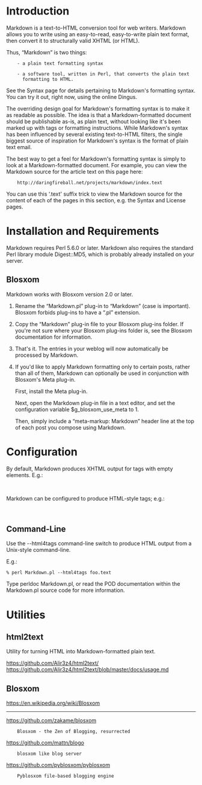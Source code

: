 # Introduction

Markdown is a text-to-HTML conversion tool for web writers.
Markdown allows  you to  write using an  easy-to-read, easy-to-write  plain text
format, then convert it to structurally valid XHTML (or HTML).

Thus, “Markdown” is two things:

        - a plain text formatting syntax

        - a software tool, written in Perl, that converts the plain text
          formatting to HTML.

See the Syntax page for details pertaining to Markdown's formatting syntax.
You can try it out, right now, using the online Dingus.

The overriding  design goal for  Markdown's formatting syntax  is to make  it as
readable as possible.
The idea is  that a Markdown-formatted document should be  publishable as-is, as
plain text,  without looking like  it's been marked  up with tags  or formatting
instructions.
While Markdown's  syntax has  been influenced  by several  existing text-to-HTML
filters, the single  biggest source of inspiration for Markdown's  syntax is the
format of plain text email.

The best way to get a feel for Markdown's formatting syntax is simply to look at
a Markdown-formatted document.
For example, you can view the Markdown  source for the article text on this page
here:

        http://daringfireball.net/projects/markdown/index.text

You  can use  this ‘.text'  suffix trick  to view  the Markdown  source for  the
content of each of the pages in this section, e.g. the Syntax and License pages.

##
# Installation and Requirements

Markdown requires Perl 5.6.0 or later.
Markdown also  requires the standard  Perl library module Digest::MD5,  which is
probably already installed on your server.

## Blosxom

Markdown works with Blosxom version 2.0 or later.

 1. Rename the “Markdown.pl” plug-in to “Markdown” (case is important).
    Blosxom forbids plug-ins to  have a “.pl” extension.

 2. Copy the “Markdown” plug-in file to your Blosxom plug-ins folder.
    If you're  not sure where your  Blosxom plug-ins folder is,  see the Blosxom
    documentation for information.

 3. That's it.
    The entries in your weblog will now automatically be processed by Markdown.

 4. If you'd  like to apply  Markdown formatting  only to certain  posts, rather
    than  all of  them,  Markdown can  optionally be  used  in conjunction  with
    Blosxom's Meta plug-in.

    First, install the Meta plug-in.

    Next,  open  the  Markdown plug-in  file  in  a  text  editor, and  set  the
    configuration variable $g_blosxom_use_meta to 1.

    Then, simply  include a  “meta-markup: Markdown” header line  at the  top of
    each post you compose using Markdown.

##
# Configuration

By default, Markdown produces XHTML output for tags with empty elements.
E.g.:

<br />

Markdown can be configured to produce HTML-style tags; e.g.:

<br>

## Command-Line

Use the --html4tags command-line switch to produce HTML output from a Unix-style
command-line.

E.g.:

    % perl Markdown.pl --html4tags foo.text

Type perldoc Markdown.pl,  or read the POD documentation  within the Markdown.pl
source code for more information.

##
# Utilities
## html2text

Utility for turning HTML into Markdown-formatted plain text.

https://github.com/Alir3z4/html2text/
https://github.com/Alir3z4/html2text/blob/master/docs/usage.md

## Blosxom

https://en.wikipedia.org/wiki/Blosxom

---

https://github.com/zakame/blosxom

        Blosxom - the Zen of Blogging, resurrected

https://github.com/mattn/blogo

        blosxom like blog server

https://github.com/pyblosxom/pyblosxom

        Pyblosxom file-based blogging engine

